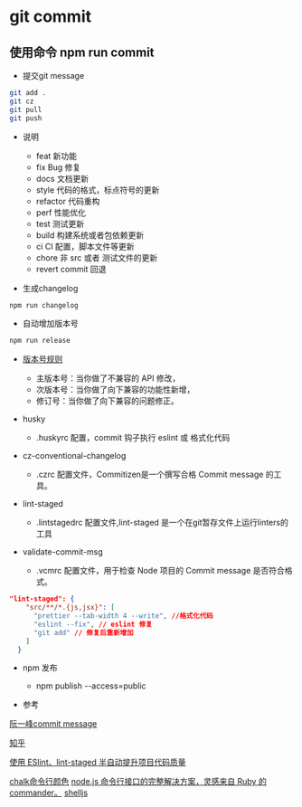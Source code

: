 
# git commit 

## 使用命令 npm run commit

* 提交git message
  
``` bash
git add .
git cz
git pull
git push
```
* 说明
  * feat 新功能
  * fix Bug 修复
  * docs 文档更新
  * style 代码的格式，标点符号的更新
  * refactor 代码重构
  * perf 性能优化
  * test 测试更新
  * build 构建系统或者包依赖更新
  * ci CI 配置，脚本文件等更新
  * chore 非 src 或者 测试文件的更新
  * revert commit 回退

* 生成changelog
  
``` bash
npm run changelog
```

* 自动增加版本号
  
``` bash
npm run release
```

* [版本号规则](https://semver.org/lang/zh-CN/)
  -  主版本号：当你做了不兼容的 API 修改，
  - 次版本号：当你做了向下兼容的功能性新增，
  - 修订号：当你做了向下兼容的问题修正。


* husky
  * .huskyrc 配置，commit 钩子执行 eslint 或 格式化代码

* cz-conventional-changelog
  * .czrc 配置文件，Commitizen是一个撰写合格 Commit message 的工具。

* lint-staged
  * .lintstagedrc 配置文件,lint-staged 是一个在git暂存文件上运行linters的工具

*  validate-commit-msg 
   *  .vcmrc 配置文件，用于检查 Node 项目的 Commit message 是否符合格式。

```json
"lint-staged": {
    "src/**/*.{js,jsx}": [
      "prettier --tab-width 4 --write", //格式化代码
      "eslint --fix", // eslint 修复
      "git add" // 修复后重新增加
    ]
  }
```

* npm 发布

  * npm publish --access=public


* 参考
  
[阮一峰commit message](http://www.ruanyifeng.com/blog/2016/01/commit_message_change_log.html)

[知乎](https://zhuanlan.zhihu.com/p/51894196)

[使用 ESlint、lint-staged 半自动提升项目代码质量](https://www.jianshu.com/p/cdd749c624d9)

[chalk命令行颜色](https://github.com/chalk/chalk)
[node.js 命令行接口的完整解决方案，灵感来自 Ruby 的 commander。](https://github.com/tj/commander.js/blob/master/Readme_zh-CN.md)
[shelljs](https://juejin.im/post/5cdb76166fb9a032196ef1ff)